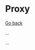 # Proxy

[Go back](../index.md#networking-devices)

<div class="row row-cols-md-2"><div>

...
</div><div>

...
</div></div>